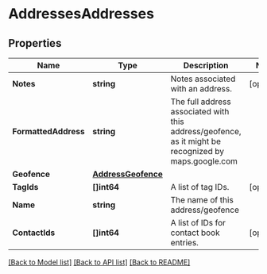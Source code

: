 # AddressesAddresses

## Properties
Name | Type | Description | Notes
------------ | ------------- | ------------- | -------------
**Notes** | **string** | Notes associated with an address. | [optional] 
**FormattedAddress** | **string** | The full address associated with this address/geofence, as it might be recognized by maps.google.com | 
**Geofence** | [**AddressGeofence**](AddressGeofence.md) |  | 
**TagIds** | **[]int64** | A list of tag IDs. | [optional] 
**Name** | **string** | The name of this address/geofence | 
**ContactIds** | **[]int64** | A list of IDs for contact book entries. | [optional] 

[[Back to Model list]](../README.md#documentation-for-models) [[Back to API list]](../README.md#documentation-for-api-endpoints) [[Back to README]](../README.md)



